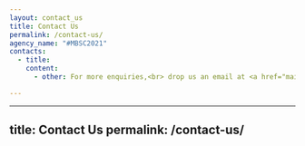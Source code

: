 ```yaml
---
layout: contact_us
title: Contact Us
permalink: /contact-us/
agency_name: "#MBSC2021"
contacts:
  - title: 
    content:
      - other: For more enquiries,<br> drop us an email at <a href="mailto:URA_mbsc@ura.gov.sg">URA_mbsc@ura.gov.sg</a> 

---
```

---
title: Contact Us
permalink: /contact-us/
---
